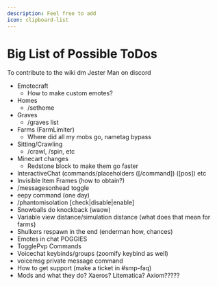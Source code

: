 ```yaml
---
description: Feel free to add
icon: clipboard-list
---
```


# Big List of Possible ToDos

To contribute to the wiki dm Jester Man on discord



* Emotecraft&#x20;
  * How to make custom emotes?
* Homes
  * /sethome
* Graves
  * /graves list
* Farms (FarmLimiter)
  * Where did all my mobs go, nametag bypass
* Sitting/Crawling
  * /crawl, /spin, etc
* Minecart changes
  * Redstone block to make them go faster
* InteractiveChat (commands/placeholders (\[/command]) (\[pos]) etc
* Invisible Item Frames (how to obtain?)
* /messagesonhead toggle
* eepy command (one day)
* /phantomisolation \[check|disable|enable]
* Snowballs do knockback (waow)
* Variable view distance/simulation distance (what does that mean for farms)
* Shulkers respawn in the end (enderman how, chances)
* Emotes in chat POGGIES
* TogglePvp Commands
* Voicechat keybinds/groups (zoomify keybind as well)
* voicemsg private message command
* How to get support (make a ticket in #smp-faq)
* Mods and what they do? Xaeros? Litematica? Axiom?????
